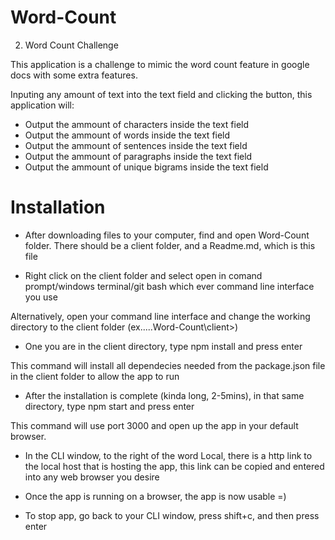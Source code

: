 # Word-Count

2. Word Count Challenge

This application is a challenge to mimic the word count feature in google docs with some extra features.

Inputing any amount of text into the text field and clicking the button, this application will:
  - Output the ammount of characters inside the text field
  - Output the ammount of words inside the text field
  - Output the ammount of sentences inside the text field
  - Output the ammount of paragraphs inside the text field
  - Output the ammount of unique bigrams inside the text field

# Installation
- After downloading files to your computer, find and open Word-Count folder. There should be a client folder, and a Readme.md, which is this file

- Right click on the client folder and select open in comand prompt/windows terminal/git bash which ever command line interface you use

Alternatively, open your command line interface and change the working directory to the client folder  (ex.....Word-Count\client>)

- One you are in the client directory, type npm install and press enter

This command will install all dependecies needed from the package.json file in the client folder to allow the app to run

- After the installation is complete (kinda long, 2-5mins), in that same directory, type npm start and press enter

This command will use port 3000 and open up the app in your default browser.

- In the CLI window, to the right of the word Local, there is a http link to the local host that is hosting the app, this link can be copied and entered into any web browser you desire

- Once the app is running on a browser, the app is now usable =)

- To stop app, go back to your CLI window, press shift+c, and then press enter
